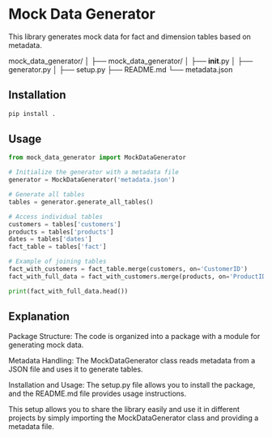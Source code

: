 # Mock Data Generator

This library generates mock data for fact and dimension tables based on metadata.

mock_data_generator/
│
├── mock_data_generator/
│   ├── __init__.py
│   ├── generator.py
│
├── setup.py
├── README.md
└── metadata.json

## Installation

```bash
pip install .

```

## Usage

```python
from mock_data_generator import MockDataGenerator

# Initialize the generator with a metadata file
generator = MockDataGenerator('metadata.json')

# Generate all tables
tables = generator.generate_all_tables()

# Access individual tables
customers = tables['customers']
products = tables['products']
dates = tables['dates']
fact_table = tables['fact']

# Example of joining tables
fact_with_customers = fact_table.merge(customers, on='CustomerID')
fact_with_full_data = fact_with_customers.merge(products, on='ProductID').merge(dates, on='DateKey')

print(fact_with_full_data.head())
```

## Explanation
Package Structure: The code is organized into a package with a module for generating mock data.

Metadata Handling: The MockDataGenerator class reads metadata from a JSON file and uses it to generate tables.

Installation and Usage: The setup.py file allows you to install the package, and the README.md file provides usage instructions.

This setup allows you to share the library easily and use it in different projects by simply importing the MockDataGenerator class and providing a metadata file.

